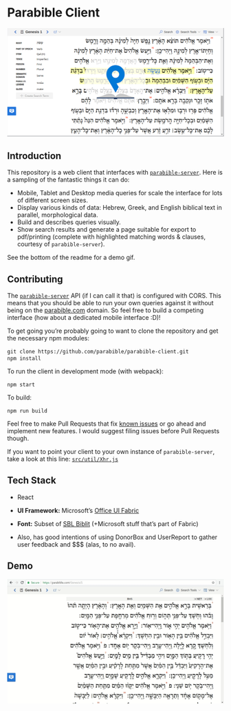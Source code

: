 # Parabible Client

[![Parabible screenshot: Hebrew Genesis 1 morphology](parabible-screenshot.png)](https://parabible.com/)

## Introduction

This repository is a web client that interfaces with [`parabible-server`](https://github.com/parabible/parabible-server). Here is a sampling of the fantastic things it can do:

- Mobile, Tablet and Desktop media queries for scale the interface for lots of different screen sizes.
- Display various kinds of data: Hebrew, Greek, and English biblical text in parallel, morphological data.
- Build and describes queries visually.
- Show search results and generate a page suitable for export to pdf/printing (complete with highlighted matching words & clauses, courtesy of `parabible-server`).

See the bottom of the readme for a demo gif.

## Contributing

The [`parabible-server`](https://github.com/parabible/parabible-server) API (if I can call it that) is configured with CORS. This means that you should be able to run your own queries against it without being on the [parabible.com](https://parabible.com) domain. So feel free to build a competing interface (how about a dedicated mobile interface :D)!

To get going you’re probably going to want to clone the repository and get the necessary npm modules:

```
git clone https://github.com/parabible/parabible-client.git
npm install
```

To run the client in development mode (with webpack):

```
npm start
```

To build:

```
npm run build
```

Feel free to make Pull Requests that fix [known issues](https://github.com/parabible/parabible-client/issues/) or go ahead and implement new features. I would suggest filing issues before Pull Requests though.


If you want to point your client to your own instance of `parabible-server`, take a look at this line: [`src/util/Xhr.js`](https://github.com/parabible/parabible-client/blob/master/src/util/Xhr.js#L3)

## Tech Stack

- React

- **UI Framework:** Microsoft’s [Office UI Fabric](https://developer.microsoft.com/en-us/fabric#/components)

- **Font:** Subset of [SBL Biblit](https://www.sbl-site.org/educational/BiblicalFonts_SBLBibLit.aspx) (+Microsoft stuff that’s part of Fabric)

- Also, has good intentions of using DonorBox and UserReport to gather user feedback and $$$ (alas, to no avail).

## Demo

![Parabible demo searching Ezekiel and finding Leviticus](parabible-demo.gif)

